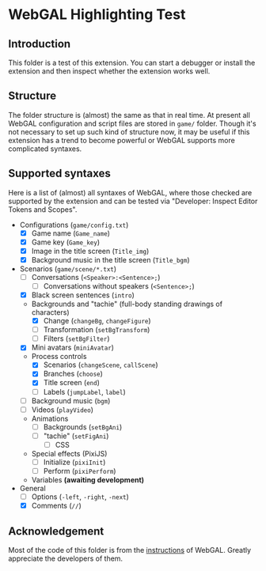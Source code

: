 # WebGAL Highlighting Test

## Introduction

This folder is a test of this extension. You can start a debugger or install the extension and then inspect whether the extension works well.

## Structure

The folder structure is (almost) the same as that in real time. At present all WebGAL configuration and script files are stored in `game/` folder. Though it's not necessary to set up such kind of structure now, it may be useful if this extension has a trend to become powerful or WebGAL supports more complicated syntaxes.

## Supported syntaxes

Here is a list of (almost) all syntaxes of WebGAL, where those checked are supported by the extension and can be tested via "Developer: Inspect Editor Tokens and Scopes".

- Configurations (`game/config.txt`)
  - [x] Game name (`Game_name`)
  - [x] Game key (`Game_key`)
  - [x] Image in the title screen (`Title_img`)
  - [x] Background music in the title screen (`Title_bgm`)
- Scenarios (`game/scene/*.txt`)
  - [ ] Conversations (`<Speaker>:<Sentence>;`)
    - [ ] Conversations without speakers (`<Sentence>;`)
  - [x] Black screen sentences (`intro`)
  - Backgrounds and "tachie" (full-body standing drawings of characters)
    - [x] Change (`changeBg`, `changeFigure`)
    - [ ] Transformation (`setBgTransform`)
    - [ ] Filters (`setBgFilter`)
  - [x] Mini avatars (`miniAvatar`)
  - Process controls
    - [x] Scenarios (`changeScene`, `callScene`)
    - [x] Branches (`choose`)
    - [x] Title screen (`end`)
    - [ ] Labels (`jumpLabel`, `label`)
  - [ ] Background music (`bgm`)
  - [ ] Videos (`playVideo`)
  - Animations
    - [ ] Backgrounds (`setBgAni`)
    - [ ] "tachie" (`setFigAni`)
      - [ ] CSS
  - Special effects (PixiJS)
    - [ ] Initialize (`pixiInit`)
    - [ ] Perform (`pixiPerform`)
  - Variables **(awaiting development)**
- General
  - [ ] Options (`-left`, `-right`, `-next`)
  - [x] Comments (`//`)

## Acknowledgement

Most of the code of this folder is from the [instructions](https://docs.msfasr.com/guide) of WebGAL. Greatly appreciate the developers of them.